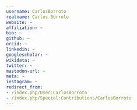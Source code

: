 ```yaml
---
username: CarlosBorroto
realname: Carlos Borroto
website: ~
affiliation: ~
bio: ~
github: ~
orcid: ~
linkedin: ~
googlescholar: ~
wikidata: ~
twitter: ~
mastodon-url: ~
meta: ~
instagram: ~
redirect_from:
- /index.php/User:CarlosBorroto
- /index.php/Special:Contributions/CarlosBorroto
---
```

